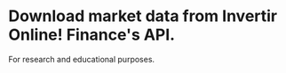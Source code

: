# Download market data from Invertir Online! Finance's API. 

For research and educational purposes.
